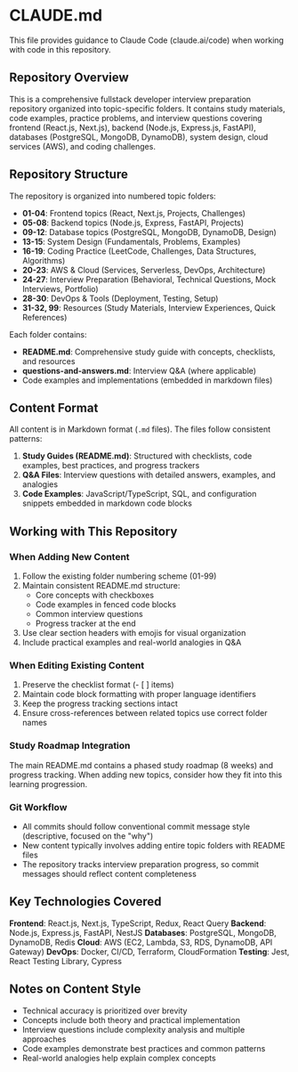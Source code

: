 # CLAUDE.md

This file provides guidance to Claude Code (claude.ai/code) when working with code in this repository.

## Repository Overview

This is a comprehensive fullstack developer interview preparation repository organized into topic-specific folders. It contains study materials, code examples, practice problems, and interview questions covering frontend (React.js, Next.js), backend (Node.js, Express.js, FastAPI), databases (PostgreSQL, MongoDB, DynamoDB), system design, cloud services (AWS), and coding challenges.

## Repository Structure

The repository is organized into numbered topic folders:

- **01-04**: Frontend topics (React, Next.js, Projects, Challenges)
- **05-08**: Backend topics (Node.js, Express, FastAPI, Projects)
- **09-12**: Database topics (PostgreSQL, MongoDB, DynamoDB, Design)
- **13-15**: System Design (Fundamentals, Problems, Examples)
- **16-19**: Coding Practice (LeetCode, Challenges, Data Structures, Algorithms)
- **20-23**: AWS & Cloud (Services, Serverless, DevOps, Architecture)
- **24-27**: Interview Preparation (Behavioral, Technical Questions, Mock Interviews, Portfolio)
- **28-30**: DevOps & Tools (Deployment, Testing, Setup)
- **31-32, 99**: Resources (Study Materials, Interview Experiences, Quick References)

Each folder contains:
- **README.md**: Comprehensive study guide with concepts, checklists, and resources
- **questions-and-answers.md**: Interview Q&A (where applicable)
- Code examples and implementations (embedded in markdown files)

## Content Format

All content is in Markdown format (`.md` files). The files follow consistent patterns:

1. **Study Guides (README.md)**: Structured with checklists, code examples, best practices, and progress trackers
2. **Q&A Files**: Interview questions with detailed answers, examples, and analogies
3. **Code Examples**: JavaScript/TypeScript, SQL, and configuration snippets embedded in markdown code blocks

## Working with This Repository

### When Adding New Content

1. Follow the existing folder numbering scheme (01-99)
2. Maintain consistent README.md structure:
   - Core concepts with checkboxes
   - Code examples in fenced code blocks
   - Common interview questions
   - Progress tracker at the end
3. Use clear section headers with emojis for visual organization
4. Include practical examples and real-world analogies in Q&A

### When Editing Existing Content

1. Preserve the checklist format (- [ ] items)
2. Maintain code block formatting with proper language identifiers
3. Keep the progress tracking sections intact
4. Ensure cross-references between related topics use correct folder names

### Study Roadmap Integration

The main README.md contains a phased study roadmap (8 weeks) and progress tracking. When adding new topics, consider how they fit into this learning progression.

### Git Workflow

- All commits should follow conventional commit message style (descriptive, focused on the "why")
- New content typically involves adding entire topic folders with README files
- The repository tracks interview preparation progress, so commit messages should reflect content completeness

## Key Technologies Covered

**Frontend**: React.js, Next.js, TypeScript, Redux, React Query
**Backend**: Node.js, Express.js, FastAPI, NestJS
**Databases**: PostgreSQL, MongoDB, DynamoDB, Redis
**Cloud**: AWS (EC2, Lambda, S3, RDS, DynamoDB, API Gateway)
**DevOps**: Docker, CI/CD, Terraform, CloudFormation
**Testing**: Jest, React Testing Library, Cypress

## Notes on Content Style

- Technical accuracy is prioritized over brevity
- Concepts include both theory and practical implementation
- Interview questions include complexity analysis and multiple approaches
- Code examples demonstrate best practices and common patterns
- Real-world analogies help explain complex concepts